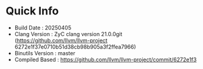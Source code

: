 # Quick Info
* Build Date : 20250405
* Clang Version : ZyC clang version 21.0.0git (https://github.com/llvm/llvm-project 6272e1f37e0710b51d38cb98b905a3f2ffea7966)
* Binutils Version : master
* Compiled Based : https://github.com/llvm/llvm-project/commit/6272e1f3


